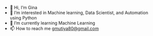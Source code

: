 - 👋 Hi, I’m Gina
- 👀 I’m interested in Machine learning, Data Scientist, and Automation using Python 
- 🌱 I’m currently learning Machine Learning 
- 📫 How to reach me gmutiya80@gmail.com


